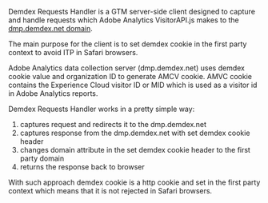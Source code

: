 Demdex Requests Handler is a GTM server-side client designed to capture and handle requests which Adobe Analytics VisitorAPI.js makes to the [dmp.demdex.net domain](https://experienceleague.adobe.com/docs/id-service/using/intro/id-request.html?lang=en).

The main purpose for the client is to set demdex cookie in the first party context to avoid ITP in Safari browsers.

Adobe Analytics data collection server (dmp.demdex.net) uses demdex cookie value and organization ID to generate AMCV cookie. AMVC cookie contains the Experience Cloud visitor ID or MID which is used as a visitor id in Adobe Analytics reports.

Demdex Requests Handler works in a pretty simple way:

1) captures request and redirects it to the dmp.demdex.net
2) captures response from the dmp.demdex.net with set demdex cookie header
3) changes domain attribute in the set demdex cookie header to the first party domain
4) returns the response back to browser

With such approach demdex cookie is a http cookie and set in the first party context which means that it is not rejected in Safari browsers.
